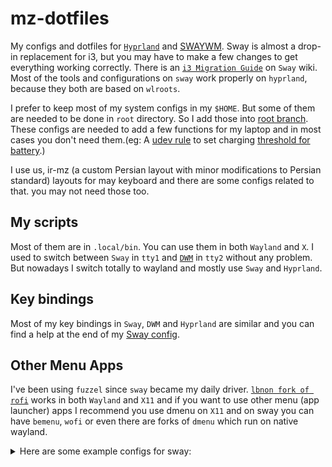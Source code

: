 # mz-dotfiles
My configs and dotfiles for [`Hyprland`](https://hyprland.org) and [SWAYWM](https://swaywm.org/). Sway is almost a drop-in replacement for i3, but you may have to make a few changes to get everything working correctly. There is an [`i3 Migration Guide`](https://github.com/swaywm/sway/wiki/i3-Migration-Guide) on `Sway` wiki. Most of the tools and configurations on `sway` work properly on `hyprland`, because they both are based on `wlroots`.

I prefer to keep most of my system configs in my `$HOME`. But some of them are needed to be done in `root` directory. So I add those into [root branch](../../tree/root/). These configs are needed to add a few functions for my laptop and in most cases you don't need them.(eg: A [udev rule](../root/etc/udev/rules.d/99_battery_threshold.rules) to set charging [threshold for battery](https://fosstodon.org/@mzeinali/103684222479793025).)

I use us, ir-mz (a custom Persian layout with minor modifications to Persian standard) layouts for may keyboard and there are some configs related to that. you may not need those too.

## My scripts
Most of them are in `.local/bin`. You can use them in both `Wayland` and `X`. I used to switch between `Sway` in `tty1` and [`DWM`](https://github.com/mhdzli/dwm) in `tty2` without any problem. But nowadays I switch totally to wayland and mostly use `Sway` and `Hyprland`.

## Key bindings

Most of my key bindings in `Sway`, `DWM` and `Hyprland` are similar and you can find a help at the end of my [Sway config](../home/.config/sway/config).

## Other Menu Apps

I've been using `fuzzel` since `sway` became my daily driver. [`lbnon fork of rofi`](https://github.com/lbonn/rofi) works in both `Wayland` and `X11` and if you want to use other menu (app launcher) apps I recommend you use dmenu on `X11` and on sway you can have `bemenu`, `wofi` or even there are forks of `dmenu` which run on native wayland.

<details>
<summary>Here are some example configs for sway:</summary>
<p>

```
set {
  # Your preferred application launcher.
  ### dmenu ###
  #$menu	dmenu_path | dmenu | xargs swaymsg exec --
  #$menu	dmenu_path | dmenu -fn "Terminus (TTF):pixelsize=28" | xargs swaymsg exec
  #$menu	j4-dmenu-desktop --dmenu='bemenu -i --nb "#3f3f3f" --nf "#dcdccc" --fn "pango:DejaVu Sans Mono 12"' --term='termite'
	
  ### bemenu ###
  #$menu	bemenu-run -i -p "Run:"  --fn "monospace 14" --hb "#89cff0" --hf "#000000" --tf "#000000" --tb "#2dc7bc" -l 10 
 
  ### rofi ###
  $menu		rofi -modi drun,run -show
  
  ### Another alternative use wofi ###
  #$menu 	wofi --show drun,run
}
```

</p>
</details>  
